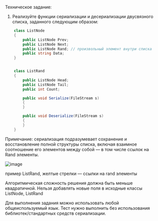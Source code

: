 Техническое задание:
1. Реализуйте функции сериализации и десериализации двусвязного списка, заданного следующим образом:
```c#
    class ListNode
    {
        public ListNode Prev;
        public ListNode Next;
        public ListNode Rand; // произвольный элемент внутри списка
        public string Data;
    }


    class ListRand
    {
        public ListNode Head;
        public ListNode Tail;
        public int Count;

        public void Serialize(FileStream s)
        {
        }

        public void Deserialize(FileStream s)
        {
        }
    }
```
Примечание: сериализация подразумевает сохранение и восстановление полной структуры списка, включая взаимное соотношение его элементов между собой — в том числе ссылок на Rand элементы.

![image](https://user-images.githubusercontent.com/38358954/160113520-80786d58-13cb-40cb-bd46-f918bc9cb55c.png)

пример ListRand, желтые стрелки — ссылки на rand элементы

Алгоритмическая сложность решения должна быть меньше квадратичной.
Нельзя добавлять новые поля в исходные классы ListNode, ListRand

Для выполнения задания можно использовать любой общеиспользуемый язык.
Тест нужно выполнить без использования библиотек/стандартных средств сериализации.
